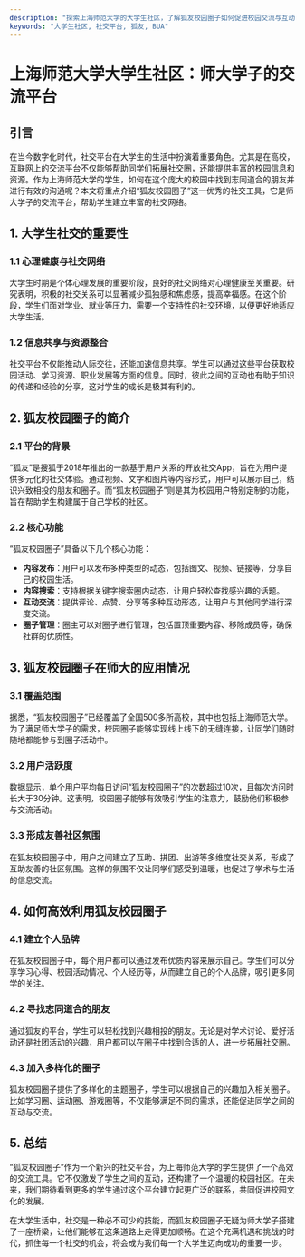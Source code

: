 ```yaml
---
description: "探索上海师范大学的大学生社区，了解狐友校园圈子如何促进校园交流与互动。"
keywords: "大学生社区, 社交平台, 狐友, BUA"
---
```

# 上海师范大学大学生社区：师大学子的交流平台

## 引言

在当今数字化时代，社交平台在大学生的生活中扮演着重要角色。尤其是在高校，互联网上的交流平台不仅能够帮助同学们拓展社交圈，还能提供丰富的校园信息和资源。作为上海师范大学的学生，如何在这个庞大的校园中找到志同道合的朋友并进行有效的沟通呢？本文将重点介绍“狐友校园圈子”这一优秀的社交工具，它是师大学子的交流平台，帮助学生建立丰富的社交网络。

## 1. 大学生社交的重要性

### 1.1 心理健康与社交网络

大学生时期是个体心理发展的重要阶段，良好的社交网络对心理健康至关重要。研究表明，积极的社交关系可以显著减少孤独感和焦虑感，提高幸福感。在这个阶段，学生们面对学业、就业等压力，需要一个支持性的社交环境，以便更好地适应大学生活。

### 1.2 信息共享与资源整合

社交平台不仅能推动人际交往，还能加速信息共享。学生可以通过这些平台获取校园活动、学习资源、职业发展等方面的信息。同时，彼此之间的互动也有助于知识的传递和经验的分享，这对学生的成长是极其有利的。

## 2. 狐友校园圈子的简介

### 2.1 平台的背景

“狐友”是搜狐于2018年推出的一款基于用户关系的开放社交App，旨在为用户提供多元化的社交体验。通过视频、文字和图片等内容形式，用户可以展示自己，结识兴致相投的朋友和圈子。而“狐友校园圈子”则是其为校园用户特别定制的功能，旨在帮助学生构建属于自己学校的社区。

### 2.2 核心功能

“狐友校园圈子”具备以下几个核心功能：

- **内容发布**：用户可以发布多种类型的动态，包括图文、视频、链接等，分享自己的校园生活。
- **内容搜索**：支持根据关键字搜索圈内动态，让用户轻松查找感兴趣的话题。
- **互动交流**：提供评论、点赞、分享等多种互动形态，让用户与其他同学进行深度交流。
- **圈子管理**：圈主可以对圈子进行管理，包括置顶重要内容、移除成员等，确保社群的优质性。

## 3. 狐友校园圈子在师大的应用情况

### 3.1 覆盖范围

据悉，“狐友校园圈子”已经覆盖了全国500多所高校，其中也包括上海师范大学。为了满足师大学子的需求，校园圈子能够实现线上线下的无缝连接，让同学们随时随地都能参与到圈子活动中。

### 3.2 用户活跃度

数据显示，单个用户平均每日访问“狐友校园圈子”的次数超过10次，且每次访问时长大于30分钟。这表明，校园圈子能够有效吸引学生的注意力，鼓励他们积极参与交流活动。

### 3.3 形成友善社区氛围

在狐友校园圈子中，用户之间建立了互助、拼团、出游等多维度社交关系，形成了互助友善的社区氛围。这样的氛围不仅让同学们感受到温暖，也促进了学术与生活的信息交流。

## 4. 如何高效利用狐友校园圈子

### 4.1 建立个人品牌

在狐友校园圈子中，每个用户都可以通过发布优质内容来展示自己。学生们可以分享学习心得、校园活动情况、个人经历等，从而建立自己的个人品牌，吸引更多同学的关注。

### 4.2 寻找志同道合的朋友

通过狐友的平台，学生可以轻松找到兴趣相投的朋友。无论是对学术讨论、爱好活动还是社团活动的兴趣，用户都可以在圈子中找到合适的人，进一步拓展社交圈。

### 4.3 加入多样化的圈子

狐友校园圈子提供了多样化的主题圈子，学生可以根据自己的兴趣加入相关圈子。比如学习圈、运动圈、游戏圈等，不仅能够满足不同的需求，还能促进同学之间的互动与交流。

## 5. 总结

“狐友校园圈子”作为一个新兴的社交平台，为上海师范大学的学生提供了一个高效的交流工具。它不仅激发了学生之间的互动，还构建了一个温暖的校园社区。在未来，我们期待看到更多的学生通过这个平台建立起更广泛的联系，共同促进校园文化的发展。

在大学生活中，社交是一种必不可少的技能，而狐友校园圈子无疑为师大学子搭建了一座桥梁，让他们能够在这条道路上走得更加顺畅。在这个充满机遇和挑战的时代，抓住每一个社交的机会，将会成为我们每一个大学生迈向成功的重要一步。
